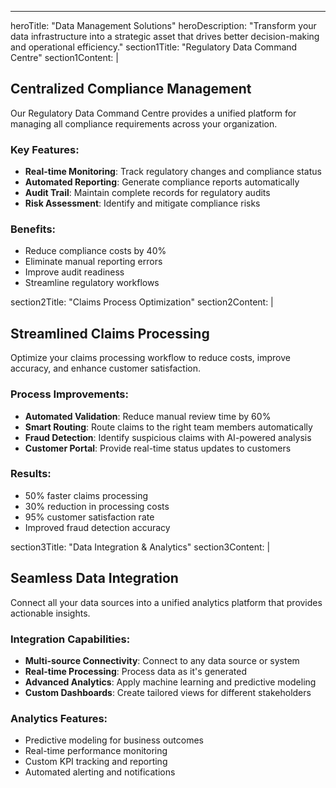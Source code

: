 ---
heroTitle: "Data Management Solutions"
heroDescription: "Transform your data infrastructure into a strategic asset that drives better decision-making and operational efficiency."
section1Title: "Regulatory Data Command Centre"
section1Content: |
  ## Centralized Compliance Management

  Our Regulatory Data Command Centre provides a unified platform for managing all compliance requirements across your organization.

  ### Key Features:
  - **Real-time Monitoring**: Track regulatory changes and compliance status
  - **Automated Reporting**: Generate compliance reports automatically
  - **Audit Trail**: Maintain complete records for regulatory audits
  - **Risk Assessment**: Identify and mitigate compliance risks

  ### Benefits:
  - Reduce compliance costs by 40%
  - Eliminate manual reporting errors
  - Improve audit readiness
  - Streamline regulatory workflows

section2Title: "Claims Process Optimization"
section2Content: |
  ## Streamlined Claims Processing

  Optimize your claims processing workflow to reduce costs, improve accuracy, and enhance customer satisfaction.

  ### Process Improvements:
  - **Automated Validation**: Reduce manual review time by 60%
  - **Smart Routing**: Route claims to the right team members automatically
  - **Fraud Detection**: Identify suspicious claims with AI-powered analysis
  - **Customer Portal**: Provide real-time status updates to customers

  ### Results:
  - 50% faster claims processing
  - 30% reduction in processing costs
  - 95% customer satisfaction rate
  - Improved fraud detection accuracy

section3Title: "Data Integration & Analytics"
section3Content: |
  ## Seamless Data Integration

  Connect all your data sources into a unified analytics platform that provides actionable insights.

  ### Integration Capabilities:
  - **Multi-source Connectivity**: Connect to any data source or system
  - **Real-time Processing**: Process data as it's generated
  - **Advanced Analytics**: Apply machine learning and predictive modeling
  - **Custom Dashboards**: Create tailored views for different stakeholders

  ### Analytics Features:
  - Predictive modeling for business outcomes
  - Real-time performance monitoring
  - Custom KPI tracking and reporting
  - Automated alerting and notifications

